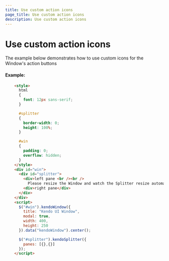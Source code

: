 ```yaml
---
title: Use custom action icons
page_title: Use custom action icons
description: Use custom action icons
---
```


# Use custom action icons

The example below demonstrates how to use custom icons for the Window's action buttons

#### Example:

```html
    <style>
      html
      {
        font: 12px sans-serif;
      }

      #splitter
      {
        border-width: 0;
        height: 100%;
      }

      #win
      {
        padding: 0;
        overflow: hidden;
      }
    </style>
    <div id="win">
      <div id="splitter">
        <div>left pane <br /><br />
          Please resize the Window and watch the Splitter resize automatically.</div>
        <div>right pane</div>
      </div>
    </div>
    <script>
      $("#win").kendoWindow({
        title: "Kendo UI Window",
        modal: true,
        width: 400,
        height: 250
      }).data("kendoWindow").center();

      $("#splitter").kendoSplitter({
        panes: [{},{}]
      });
    </script>
```